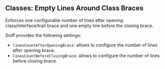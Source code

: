 ## Classes: Empty Lines Around Class Braces

Enforces one configurable number of lines after opening class/interface/trait brace and one empty line before the closing brace.

Sniff provides the following settings:

*   `linesCountAfterOpeningBrace`: allows to configure the number of lines after opening brace.
*   `linesCountBeforeClosingBrace`: allows to configure the number of lines before closing brace.

